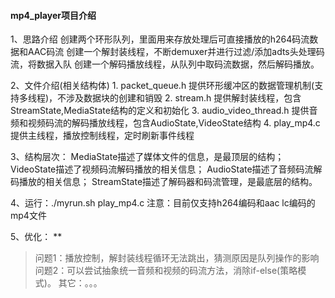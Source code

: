 #### mp4_player项目介绍

1、思路介绍
    创建两个环形队列，里面用来存放处理后可直接播放的h264码流数据和AAC码流
    创建一个解封装线程，不断demuxer并进行过滤/添加adts头处理码流，将数据入队
    创建一个解码播放线程，从队列中取码流数据，然后解码播放。


2、文件介绍(相关结构体)
    1. packet_queue.h        提供环形缓冲区的数据管理机制(支持多线程)，不涉及数据块的创建和销毁
    2. stream.h              提供解封装线程，包含StreamState,MediaState结构的定义和初始化
    3. audio_video_thread.h  提供音频和视频码流的解码播放线程，包含AudioState,VideoState结构
    4. play_mp4.c            提供主线程，播放控制线程，定时刷新事件线程

3、结构层次：
    MediaState描述了媒体文件的信息，是最顶层的结构；
    VideoState描述了视频码流解码播放的相关信息；
    AudioState描述了音频码流解码播放的相关信息；
    StreamState描述了解码器和码流管理，是最底层的结构。


4、运行：./myrun.sh play_mp4.c
注意：目前仅支持h264编码和aac lc编码的mp4文件


5、优化：
**
>问题1：播放控制，解封装线程循环无法跳出，猜测原因是队列操作的影响
 问题2：可以尝试抽象统一音频和视频的码流方法，消除if-else(策略模式)。
 其它：。。。




